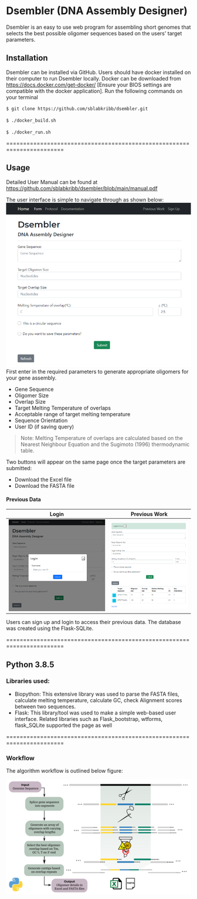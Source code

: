# Dsembler (DNA Assembly Designer)

Dsembler is an easy to use web program for assembling short genomes that selects the best possible oligomer sequences based on the users' target parameters. 

## Installation
Dsembler can be installed via GitHub. Users should have docker installed on their computer to run Dsembler locally. Docker can be downloaded from https://docs.docker.com/get-docker/ [Ensure your BIOS settings are compatible with the docker application]. Run the following commands on your terminal

```
$ git clone https://github.com/sblabkribb/dsembler.git

$ ./docker_build.sh

$ ./docker_run.sh
```
=======================================================================
## Usage

Detailed User Manual can be found at https://github.com/sblabkribb/dsembler/blob/main/manual.pdf

The user interface is simple to navigate through as shown below:
![Screenshot](/images/main_form.png "Input Page")
First enter in the required parameters to generate appropriate oligomers for your gene assembly.
- Gene Sequence
- Oligomer Size
- Overlap Size
- Target Melting Temperature of overlaps 
- Acceptable range of target melting temperature
- Sequence Orientation
- User ID (if saving query)

> Note: Melting Temperature of overlaps are calculated based on the Nearest Neighbour Equation and the Sugimoto (1996) thermodynamic table.

Two buttons will appear on the same page once the target parameters are submitted: 
- Download the Excel file
- Download the FASTA file


#### Previous Data

Login             | Previous Work
:-------------------------:|:-------------------------:
![Screenshot](/images/login.png "Login") |  ![Screenshot](/images/previous_data.png "Previous Work")

Users can sign up and login to access their previous data. The database was created using the Flask-SQLite.

=======================================================================

## Python 3.8.5
### Libraries used:
- Biopython:
This extensive library was used to parse the FASTA files, calculate melting temperature, calculate GC, check Alignment scores between two sequences.
- Flask:
This library/tool was used to make a simple web-based user interface. Related libraries such as Flask_bootstrap, wtforms, flask_SQLite supported the page as well

=======================================================================
### Workflow

The algorithm workflow is outlined below figure:

![Schematic](/images/workflow.png "Algorithm Workflow")
